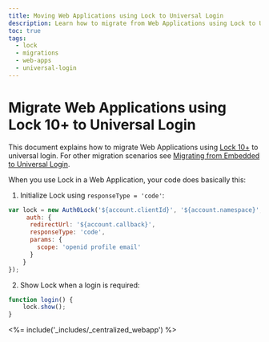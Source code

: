 ```yaml
---
title: Moving Web Applications using Lock to Universal Login 
description: Learn how to migrate from Web Applications using Lock to Universal Login
toc: true
tags:
  - lock
  - migrations
  - web-apps
  - universal-login
---
```

# Migrate Web Applications using Lock 10+ to Universal Login

This document explains how to migrate Web Applications using [Lock 10+](/libraries/lock) to universal login. For other migration scenarios see [Migrating from Embedded to Universal Login](/guides/login/migration-embedded-universal).

When you use Lock in a Web Application, your code does basically this:

1. Initialize Lock using `responseType = 'code'`:

```js
var lock = new Auth0Lock('${account.clientId}', '${account.namespace}', {
     auth: {
      redirectUrl: '${account.callback}',
      responseType: 'code',
      params: {
        scope: 'openid profile email'
      }
    }
}); 
```
2. Show Lock when a login is required:

```js
function login() {
    lock.show();
}
```

<%= include('_includes/_centralized_webapp') %>
